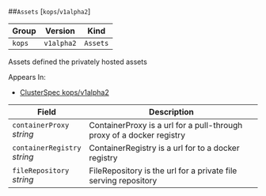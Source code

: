 ##`Assets` [`kops`/`v1alpha2`]

Group        | Version     | Kind
------------ | ---------- | -----------
`kops` | `v1alpha2` | `Assets`



Assets defined the privately hosted assets

<aside class="notice">
Appears In:

<ul> 
<li><a href="#clusterspec-v1alpha2-kops">ClusterSpec kops/v1alpha2</a></li>
</ul></aside>

Field        | Description
------------ | -----------
`containerProxy`<br /> *string*    | ContainerProxy is a url for a pull-through proxy of a docker registry
`containerRegistry`<br /> *string*    | ContainerRegistry is a url for to a docker registry
`fileRepository`<br /> *string*    | FileRepository is the url for a private file serving repository

